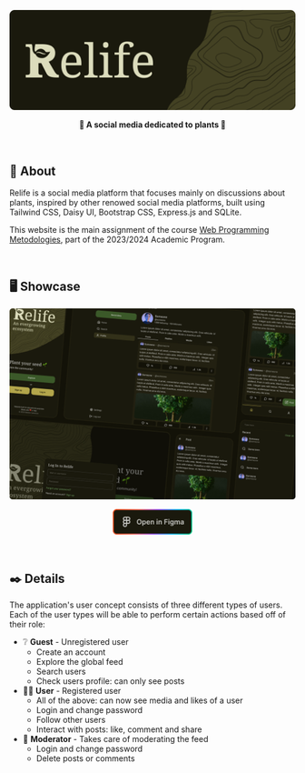 ![Relife](https://raw.githubusercontent.com/meltmeltix/Relife/main/github/header.png)

<p align="center">
  <strong>🌱 A social media dedicated to plants 🌱</strong>
</p>

<br>

## 🤔 About

Relife is a social media platform that focuses mainly on discussions about plants, inspired by other renowed social media platforms, built using Tailwind CSS, Daisy UI, Bootstrap CSS, Express.js and SQLite.

This website is the main assignment of the course [Web Programming Metodologies](https://of.uniupo.it/syllabus/didattica.php/en/2023/1932#176019), part of the 2023/2024 Academic Program.

<br>

## 🖥️ Showcase

![Relife Design File](https://raw.githubusercontent.com/meltmeltix/Relife/main/github/preview.png)

<p align="center">
	<a href="https://www.figma.com/design/UVCyfAp3Nr8tvzCmPL9ajq/Relife?node-id=0%3A1&t=pBeeAuAH9S27GSPO-1">
		<img src="https://raw.githubusercontent.com/meltmeltix/Relife/main/github/open%20in%20figma.png" height="45"/>
	</a>
</p>

<br>

## ✒️ Details

The application's user concept consists of three different types of users. Each of the user types will be able to perform certain actions based off of their role:

- ❔ **Guest** - Unregistered user
  - Create an account
  - Explore the global feed
  - Search users
  - Check users profile: can only see posts
- 👨‍💻 **User** - Registered user
  - All of the above: can now see media and likes of a user
  - Login and change password
  - Follow other users
  - Interact with posts: like, comment and share
- 🔨 **Moderator** - Takes care of moderating the feed
  - Login and change password
  - Delete posts or comments
